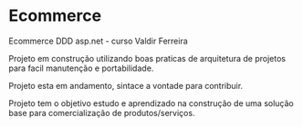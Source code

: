# Ecommerce
Ecommerce DDD asp.net - curso Valdir Ferreira 

Projeto em construção utilizando boas praticas de arquitetura de projetos para facil manutenção e portabilidade.

Projeto esta em andamento, sintace a vontade para contribuir.

Projeto tem o objetivo estudo e aprendizado na construção de uma solução base para comercialização de produtos/serviços. 
